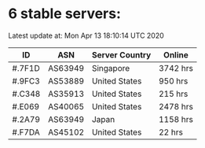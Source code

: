 # 6 stable servers:

Latest update at: Mon Apr 13 18:10:14 UTC 2020

| ID | ASN | Server Country | Online |
| -- | --- | -------------- | ------ |
| #.7F1D | AS63949 | Singapore | 3742 hrs |
| #.9FC3 | AS53889 | United States | 950 hrs |
| #.C348 | AS35913 | United States | 215 hrs |
| #.E069 | AS40065 | United States | 2478 hrs |
| #.2A79 | AS63949 | Japan | 1158 hrs |
| #.F7DA | AS45102 | United States | 22 hrs |

